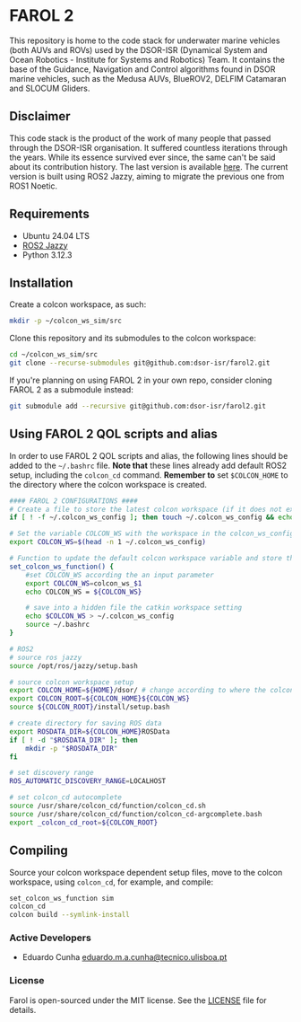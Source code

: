 # FAROL 2
This repository is home to the code stack for underwater marine vehicles (both AUVs and ROVs) used by the DSOR-ISR (Dynamical System and Ocean Robotics - Institute for Systems and Robotics) Team. It contains the base of the Guidance, Navigation and Control algorithms found in DSOR marine vehicles, such as the Medusa AUVs, BlueROV2, DELFIM Catamaran and SLOCUM Gliders.

## Disclaimer

This code stack is the product of the work of many people that passed through the DSOR-ISR organisation. It suffered countless iterations through the years. While its essence survived ever since, the same can't be said about its contribution history. The last version is available [here](https://github.com/dsor-isr/farol).
The current version is built using ROS2 Jazzy, aiming to migrate the previous one from ROS1 Noetic.

## Requirements

- Ubuntu 24.04 LTS
- [ROS2 Jazzy](https://docs.ros.org/en/jazzy/Installation/Ubuntu-Install-Debs.html)
- Python 3.12.3

## Installation

Create a colcon workspace, as such:

```bash
mkdir -p ~/colcon_ws_sim/src
```

Clone this repository and its submodules to the colcon workspace:

```bash
cd ~/colcon_ws_sim/src
git clone --recurse-submodules git@github.com:dsor-isr/farol2.git
```

If you're planning on using FAROL 2 in your own repo, consider cloning FAROL 2 as a submodule instead:

```bash
git submodule add --recursive git@github.com:dsor-isr/farol2.git
```

## Using FAROL 2 QOL scripts and alias

In order to use FAROL 2 QOL scripts and alias, the following lines should be added to the `~/.bashrc` file. **Note that** these lines already add default ROS2 setup, including the `colcon_cd` command. **Remember to** set `$COLCON_HOME` to the directory where the colcon workspace is created.

```bash
#### FAROL 2 CONFIGURATIONS ####
# Create a file to store the latest colcon workspace (if it does not exist) and put in the first line the default name, i.e. colcon_ws
if [ ! -f ~/.colcon_ws_config ]; then touch ~/.colcon_ws_config && echo colcon_ws > ~/.colcon_ws_config ;fi

# Set the variable COLCON_WS with the workspace in the colcon_ws_config file
export COLCON_WS=$(head -n 1 ~/.colcon_ws_config)

# Function to update the default colcon workspace variable and store the last setting in the file
set_colcon_ws_function() {
    #set COLCON_WS according the an input parameter
    export COLCON_WS=colcon_ws_$1
    echo COLCON_WS = ${COLCON_WS}

    # save into a hidden file the catkin workspace setting
    echo $COLCON_WS > ~/.colcon_ws_config
    source ~/.bashrc
}

# ROS2
# source ros jazzy
source /opt/ros/jazzy/setup.bash

# source colcon workspace setup
export COLCON_HOME=${HOME}/dsor/ # change according to where the colcon workspace is created
export COLCON_ROOT=${COLCON_HOME}${COLCON_WS}
source ${COLCON_ROOT}/install/setup.bash

# create directory for saving ROS data
export ROSDATA_DIR=${COLCON_HOME}ROSData
if [ ! -d "$ROSDATA_DIR" ]; then
    mkdir -p "$ROSDATA_DIR"
fi

# set discovery range
ROS_AUTOMATIC_DISCOVERY_RANGE=LOCALHOST

# set colcon_cd autocomplete
source /usr/share/colcon_cd/function/colcon_cd.sh
source /usr/share/colcon_cd/function/colcon_cd-argcomplete.bash
export _colcon_cd_root=${COLCON_ROOT}
```

## Compiling

Source your colcon workspace dependent setup files, move to the colcon workspace, using `colcon_cd`, for example, and compile:

```bash
set_colcon_ws_function sim
colcon_cd
colcon build --symlink-install
```

<!-- ### Citation
If you use Farol 2 in a scientific publication, please cite:
```
TODO
```

### Documentation -->

### Active Developers
- Eduardo Cunha <eduardo.m.a.cunha@tecnico.ulisboa.pt>

### License
Farol is open-sourced under the MIT license. See the [LICENSE](LICENSE) file for details.

